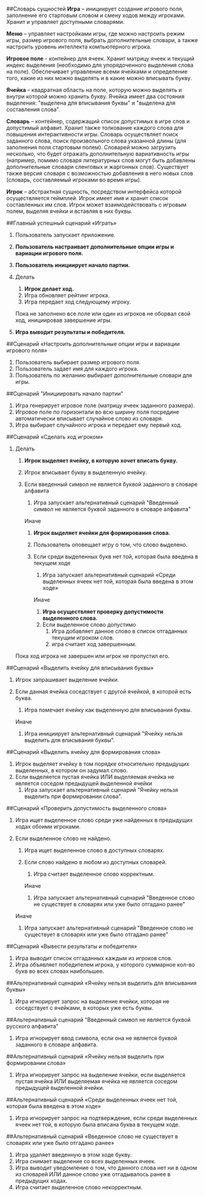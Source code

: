 ##Словарь сущностей
__Игра__ – инициирует создание игрового поля, заполнение его стартовым словом и смену ходов между игроками. Хранит и управляет доступными словарями.

__Меню__ – управляет настройками игры, где можно настроить режим игры, размер игрового поля, выбрать дополнительные словари, а также настроить уровень интеллекта компьютерного игрока.

__Игровое поле__ - контейнер для ячеек. Хранит матрицу ячеек и текущий индекс выделения (необходимо для упорядоченного выделения слова на поле). Обеспечивает управление всеми ячейками и определение того, какие из них можно выделять и в какие можно вписывать букву.

__Ячейка__ – квадратная область на поле, которую можно выделять и внутри которой можно хранить букву. Ячейка имеет два состояния выделения: "выделена для вписывания буквы" и "выделена для составления слова".

__Словарь__ – контейнер, содержащий список допустимых в игре слов и допустимый алфавит. Хранит также толкование каждого слова для повышения интерактивности игры. Словарь осуществляет поиск заданного слова, поиск произвольного слова указанной длины (для заполнения поля стартовым полем). Словарей можно загрузить несколько, что будет отражать дополнительную вариативность игры (например, помимо словаря литературных слов могут быть добавлены дополнительные словари сленговых и жаргонных слов). Существует также версия словаря с возможностью добавления в него новых слов (словарь, составляемый игроками во время игры).

__Игрок__ – абстрактная сущность, посредством интерфейса которой осуществляется геймплей. Игрок имеет имя и хранит список составленных им слов. Игрок может взаимодействовать с игровым полем, выделяя ячейки и вставляя в них буквы.



##Главный успешный сценарий «Играть»
1. Пользователь запускает приложение.
2. __Пользователь настраивает дополнительные опции игры и вариации игрового поля.__
3. __Пользователь инициирует начало партии.__
4. Делать 
   1. __Игрок делает ход.__
   2. Игра обновляет рейтинг игрока.
   3. Игра передает ход следующему игроку.
    
    Пока не заполнено все поле или один из игроков не оборвал свой ход, инициировав завершение игры.
5. __Игра выводит результаты и победителя.__

##Сценарий «Настроить дополнительные опции игры и вариации игрового поля»
1. Пользователь выбирает размер игрового поля.
2. Пользователь задает имя для каждого игрока.
3. Пользователь по желанию выбирает дополнительные словари для игры.

##Сценарий "Инициировать начало партии"
1. Игра генерирует игровое поле (матрицу ячеек заданного размера).
2. Игровое поле по горизонтали во всю ширину поля посредине автоматически вписывает случайное слово из словаря.
3. Игра выбирает случайного игрока и передает ему первый ход.

##Сценарий «Сделать ход игроком»
1. Делать
	1. __Игрок выделяет ячейку, в которую хочет вписать букву.__
	2. Игрок вписывает букву в выделенную ячейку.
	3. Если введенный символ не является буквой заданного в словаре алфавита
	   1. Игра запускает альтернативный сценарий "Введенный символ не является буквой заданного в словаре алфавита"

		Иначе
		
		1. __Игрок выделяет ячейки для формирования слова.__ 
		2. Пользователь оповещает игру о том, что слово выделено.
		3. Если среди выделенных букв нет той, которая была введена в текущем ходе
		   1. Игра запускает альтернативный сценарий «Среди выделенных ячеек нет той, которая была введена в этом ходе»
		
			Иначе
	
			1. __Игра осуществляет проверку допустимости выделенного слова.__ 
			2. Если выделенное слово допустимо 
			   1. Игра добавляет данное слово в список отгаданных текущим игроком слов.
			   2. игра считает ход завершенным.

    Пока ход игрока не завершен или игрок не пропустил его.

##Сценарий «Выделить ячейку для вписывания буквы»
1. Игрок запрашивает выделение ячейки.
2. Если данная ячейка соседствует с другой ячейкой, в которой есть буква.
	1. Игра помечает ячейку как выделенную для вписывания буквы.

   Иначе

	1. Игра инициирует альтернативный сценарий "Ячейку нельзя выделить для вписывания буквы".

##Сценарий «Выделить ячейку для формирования слова»
1. Игрок выделяет ячейку в том порядке относительно предыдущих выделенных, в котором он задумал слово. 
2. Если выделяется пустая ячейка ИЛИ выделяемая ячейка не является соседом предыдущей выделенной ячейки 
   1. Игра запускает альтернативный сценарий "Ячейку нельзя выделить при формировании слова".

##Сценарий «Проверить допустимость выделенного слова»
1. Игра ищет выделенное слово среди уже найденных в предыдущих ходах обоими игроками.
2. Если выделенное слово не найдено.
	1. Игра ищет выделенное слово в доступных словарях.
	2. Если слово найдено в любом из доступных словарей.
		1. Игра считает выделенное слово корректным.
		
    	Иначе
   		1. Игра запускает альтернативный сценарий "Введенное слово не существует в словарях или уже было отгадано ранее"
	
	Иначе

	1. Игра запускает альтернативный сценарий "Введенное слово не существует в словарях или уже было отгадано ранее"

##Сценарий «Вывести результаты и победителя»
1. Игра выводит список отгаданных каждым из игроков слов.
2. Игра объявляет победителем игрока, у которого суммарное кол-во букв во всех словах наибольшее.

##Альтернативный сценарий «Ячейку нельзя выделить для вписывания буквы»
1. Игра игнорирует запрос на выделение ячейки, которая не соседствует с ячейками, в которых уже есть буквы.

##Альтернативный сценарий "Введенный символ не является буквой русского алфавита"
1. Игра игнорирует ввод символа, если она не является буквой заданного в словаре алфавита.

##Альтернативный сценарий «Ячейку нельзя выделить при формировании слова»
1. Игра игнорирует запрос на выделение ячейки, если выделяется пустая ячейка ИЛИ выделяемая ячейка не является соседом предыдущей выделенной ячейки.

##Альтернативный сценарий «Среди выделенных ячеек нет той, которая была введена в этом ходе»
1. Игра игнорирует запрос на подтверждение, если среди выделенных ячеек нет той, в которую была вписана буква в текущем ходе.

##Альтернативный сценарий «Введенное слово не существует в словарях или уже было отгадано ранее»
1. Игра удаляет введенную в этом ходе букву.
2. Игра снимает выделение со всех выделенных ячеек.
3. Игра выводит уведомление о том, что данного слова нет ни в одном из словарей ИЛИ данное слово уже отгадывалось ранее в предыдущих ходах.
4. Игра считает выделенное слово некорректным.
